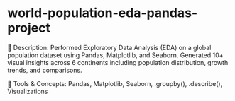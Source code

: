 # world-population-eda-pandas-project
📝 Description:
Performed Exploratory Data Analysis (EDA) on a global population dataset using Pandas, Matplotlib, and Seaborn. Generated 10+ visual insights across 6 continents including population distribution, growth trends, and comparisons.

🔧 Tools & Concepts: Pandas, Matplotlib, Seaborn, .groupby(), .describe(), Visualizations
